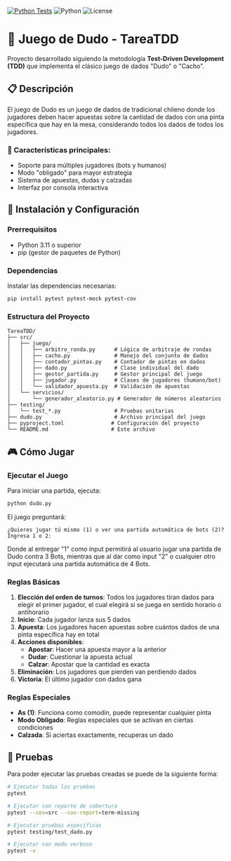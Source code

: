 [![Python Tests](https://github.com/Nikolexion/TareaTDD/actions/workflows/main.yml/badge.svg?branch=main)](https://github.com/Nikolexion/TareaTDD/actions/workflows/main.yml)
![Python](https://img.shields.io/badge/python-3.11+-blue)
![License](https://img.shields.io/badge/license-MIT-informational)

# 🎲 Juego de Dudo - TareaTDD

Proyecto desarrollado siguiendo la metodología **Test-Driven Development (TDD)** que implementa el clásico juego de dados "Dudo" o "Cacho".

## 📋 Descripción

El juego de Dudo es un juego de dados de tradicional chileno donde los jugadores deben hacer apuestas sobre la cantidad de dados con una pinta específica que hay en la mesa, considerando todos los dados de todos los jugadores.

### 🎯 Características principales:
- Soporte para múltiples jugadores (bots y humanos)
- Modo "obligado" para mayor estrategia
- Sistema de apuestas, dudas y calzadas
- Interfaz por consola interactiva

## 🚀 Instalación y Configuración

### Prerrequisitos
- Python 3.11 o superior
- pip (gestor de paquetes de Python)

### Dependencias
Instalar las dependencias necesarias:

```bash
pip install pytest pytest-mock pytest-cov
```

### Estructura del Proyecto
```
TareaTDD/
├── src/
│   ├── juego/
│   │   ├── arbitro_ronda.py      # Lógica de arbitraje de rondas
│   │   ├── cacho.py              # Manejo del conjunto de dados
│   │   ├── contador_pintas.py    # Contador de pintas en dados
│   │   ├── dado.py               # Clase individual del dado
│   │   ├── gestor_partida.py     # Gestor principal del juego
│   │   ├── jugador.py            # Clases de jugadores (humano/bot)
│   │   └── validador_apuesta.py  # Validación de apuestas
│   └── servicios/
│       └── generador_aleatorio.py # Generador de números aleatorios
├── testing/
│   └── test_*.py                 # Pruebas unitarias
├── dudo.py                       # Archivo principal del juego
├── pyproject.toml               # Configuración del proyecto
└── README.md                    # Este archivo
```

## 🎮 Cómo Jugar

### Ejecutar el Juego
Para iniciar una partida, ejecuta:

```bash
python dudo.py
```
El juego preguntará:
```
¿Quieres jugar tú mismo (1) o ver una partida automática de bots (2)? Ingresa 1 o 2:
```
Donde al entregar "1" como input permitirá al usuario jugar una partida de Dudo contra 3 Bots, mientras que al dar como input "2" o cualquier otro input ejecutará una partida automática de 4 Bots.

### Reglas Básicas
1. **Elección del orden de turnos**: Todos los jugadores tiran dados para elegir el primer jugador, el cual elegirá si se juega en sentido horario o antihorario
2. **Inicio**: Cada jugador lanza sus 5 dados
3. **Apuesta**: Los jugadores hacen apuestas sobre cuántos dados de una pinta específica hay en total
4. **Acciones disponibles**:
   - **Apostar**: Hacer una apuesta mayor a la anterior
   - **Dudar**: Cuestionar la apuesta actual
   - **Calzar**: Apostar que la cantidad es exacta
5. **Eliminación**: Los jugadores que pierden van perdiendo dados
6. **Victoria**: El último jugador con dados gana

### Reglas Especiales
- **As (1)**: Funciona como comodín, puede representar cualquier pinta
- **Modo Obligado**: Reglas especiales que se activan en ciertas condiciones
- **Calzada**: Si aciertas exactamente, recuperas un dado

## 🧪 Pruebas

Para poder ejecutar las pruebas creadas se puede de la siguiente forma:
```bash
# Ejecutar todas las pruebas
pytest

# Ejecutar con reporte de cobertura
pytest --cov=src --cov-report=term-missing

# Ejecutar pruebas específicas
pytest testing/test_dado.py

# Ejecutar con modo verbose
pytest -v
```